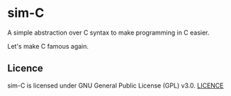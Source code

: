 # sim-C

A simple abstraction over C syntax to make programming in C easier.

Let's make C famous again.

## Licence

sim-C is licensed under GNU General Public License (GPL) v3.0. [LICENCE](./LICENSE)
